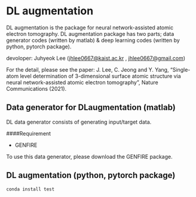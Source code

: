 # DL augmentation

DL augmentation is the package for neural network-assisted atomic electron tomography.
DL augmentation package has two parts; data generator codes (written by matlab) & deep learning codes (written by python, pytorch package).

devoloper: Juhyeok Lee (jhlee0667@kaist.ac.kr , jhlee0667@gmail.com)

For the detail, please see the paper: J. Lee, C. Jeong and Y. Yang, “Single-atom level determination of 3-dimensional surface atomic structure via neural network-assisted atomic electron tomography”, Nature Communications (2021).




## Data generator for DLaugmentation (matlab)
DL data generator consists of generating input/target data.

####Requirement
- GENFIRE

To use this data generator, please download the GENFIRE package.



## DL augmentation (python, pytorch package)


```
conda install test
```
